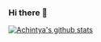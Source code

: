 ### Hi there 👋

<!--
**achintyajha/achintyajha** is a ✨ _special_ ✨ repository because its `README.md` (this file) appears on your GitHub profile.

Here are some ideas to get you started:

- 🔭 I’m currently working on ...
- 🌱 I’m currently learning ...
- 👯 I’m looking to collaborate on ...
- 🤔 I’m looking for help with ...
- 💬 Ask me about ...
- 📫 How to reach me: ...
- 😄 Pronouns: ...
- ⚡ Fun fact: ...
-->

[![Achintya's github stats](https://github-readme-stats.vercel.app/api?username=achintyajha)](https://github.com/anuraghazra/github-readme-stats)

